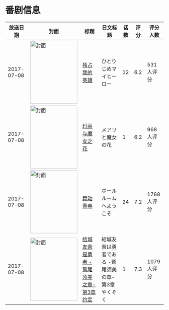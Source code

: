 # 番剧信息

|放送日期|封面|标题|日文标题|话数|评分|评分人数|
|---|---|---|---|---|---|---|
|2017-07-08|<img src="//lain.bgm.tv/pic/cover/c/37/3f/186908_47VmD.jpg" alt="封面" style="width:150px;height:200px;object-fit:cover;">|[独占我的英雄](https://bangumi.tv/subject/186908)|ひとりじめマイヒーロー|12|6.2|531人评分|
|2017-07-08|<img src="//lain.bgm.tv/pic/cover/c/aa/c9/202256_ppqxW.jpg" alt="封面" style="width:150px;height:200px;object-fit:cover;">|[玛丽与魔女之花](https://bangumi.tv/subject/202256)|メアリと魔女の花|1|6.2|968人评分|
|2017-07-08|<img src="//lain.bgm.tv/pic/cover/c/37/87/204317_NZeWa.jpg" alt="封面" style="width:150px;height:200px;object-fit:cover;">|[舞动青春](https://bangumi.tv/subject/204317)|ボールルームへようこそ|24|7.2|1788人评分|
|2017-07-08|<img src="//lain.bgm.tv/pic/cover/c/d9/2c/207168_jk2kY.jpg" alt="封面" style="width:150px;height:200px;object-fit:cover;">|[结城友奈是勇者 -鹫尾须美之章- 第3章 约定](https://bangumi.tv/subject/207168)|結城友奈は勇者である -鷲尾須美の章- 第3章 やくそく|1|7.3|1079人评分|
